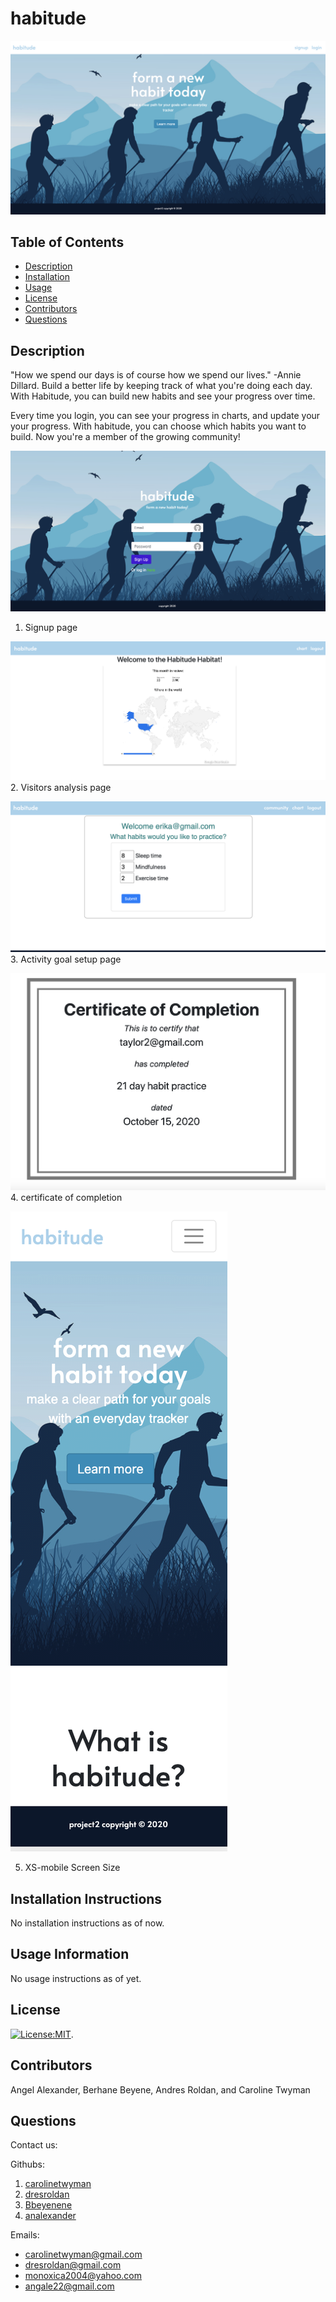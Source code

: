 
  
# habitude

![project image](./imgs/habit1.png)

## Table of Contents
* [Description](#description)
* [Installation](#installation-instructions)
* [Usage](#Usage-Information)
* [License](#license)
* [Contributors](#Contributors)
* [Questions](#questions)



## Description
"How we spend our days is of course how we spend our lives." -Annie Dillard. Build a better life by keeping track of what you're doing each day. With Habitude, you can build new habits and see your progress over time. 

Every time you login, you can see your progress in charts, and update your your progress. With habitude, you can choose which habits you want to build. Now you're a member of the growing community!

![project image](./imgs/habit3.png)
1. Signup page

![project image](./imgs/habit2.png)
2. Visitors analysis page

![project image](./imgs/habit4.png)
3. Activity goal setup page

![project image](./imgs/habit5.png)
4. certificate of completion

![project image](./imgs/XS-mobile.png)

5. XS-mobile Screen Size

 

## Installation Instructions
No installation instructions as of now.

## Usage Information
No usage instructions as of yet.

## License
[![License:MIT](https://img.shields.io/badge/License-ISC-yellow.svg)](https://opensource.org/licenses/ISC).

## Contributors
Angel Alexander, Berhane Beyene, Andres Roldan, and Caroline Twyman

## Questions
Contact us:

Githubs: 
1. [carolinetwyman](https://github.com/carolinetwyman)
2. [dresroldan](https://github.com/dresroldan)
3. [Bbeyenene](https://github.com/Bbeyenene)
4. [analexander](https://github.com/analexander)

Emails: 
* [carolinetwyman@gmail.com](carolinetwyman@gmail.com)
* [dresroldan@gmail.com](dresroldan@gmail.com)
* [monoxica2004@yahoo.com](monoxica2004@yahoo.com) 
* [angale22@gmail.com](angale22@gmail.com)

